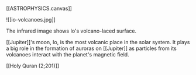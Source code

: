 [[ASTROPHYSICS.canvas]]

![[io-volcanoes.jpg]]

The infrared image shows Io's volcano-laced surface.

[[Jupiter]]'s moon, Io, is the most volcanic place in the solar system. It plays a big role in the formation of auroras on [[Jupiter]] as particles from its volcanoes interact with the planet's magnetic field.

[[Holy Quran (2;201)]]
